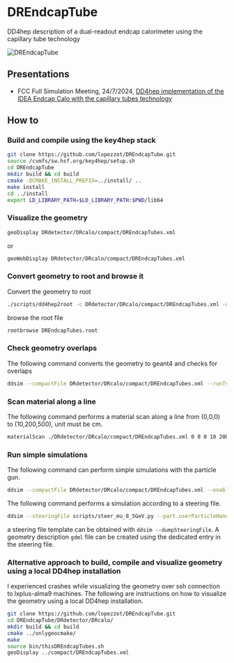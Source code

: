 # DREndcapTube
DD4hep description of a dual-readout endcap calorimeter using the capillary tube technology

![DREndcapTube](https://github.com/user-attachments/assets/f1acdfd0-afd3-4279-b557-055692a43477)

## Presentations
- FCC Full Simulation Meeting, 24/7/2024, [DD4hep implementation of the IDEA Endcap Calo with the capillary tubes technology](https://indico.cern.ch/event/1439207/contributions/6056623/attachments/2903299/5092292/lopezzot_fccsim_2472024.pdf)

## How to
### Build and compile using the key4hep stack
```sh
git clone https://github.com/lopezzot/DREndcapTube.git
source /cvmfs/sw.hsf.org/key4hep/setup.sh
cd DREndcapTube
mkdir build && cd build
cmake -DCMAKE_INSTALL_PREFIX=../install/ ..
make install
cd ../install
export LD_LIBRARY_PATH=$LD_LIBRARY_PATH:$PWD/lib64
```

### Visualize the geometry
```sh
geoDisplay DRdetector/DRcalo/compact/DREndcapTubes.xml
```
or
```sh
geoWebDisplay DRdetector/DRcalo/compact/DREndcapTubes.xml
```

### Convert geometry to root and browse it
Convert the geometry to root
```sh
./scripts/dd4hep2root -c DRdetector/DRcalo/compact/DREndcapTubes.xml -o DREndcapTubes.root
```
browse the root file
```sh
rootbrowse DREndcapTubes.root
```

### Check geometry overlaps
The following command converts the geometry to geant4 and checks for overlaps
```sh
ddsim --compactFile DRdetector/DRcalo/compact/DREndcapTubes.xml --runType run --macroFile scripts/overlap.mac --part.userParticleHandler=''
```

### Scan material along a line
The following command performs a material scan along a line from (0,0,0) to (10,200,500), unit must be cm.
```sh
materialScan ./DRdetector/DRcalo/compact/DREndcapTubes.xml 0 0 0 10 200 500
```

### Run simple simulations
The following command can perform simple simulations with the particle gun.
```sh
ddsim --compactFile DRdetector/DRcalo/compact/DREndcapTubes.xml --enableGun --gun.particle geantino --gun.energy 1000*MeV --gun.direction "0 0 -1" --gun.position "0 200*cm 0" --outputFile out_edm4hep.root -N 100 --part.userParticleHandler=""
```
The following command performs a simulation according to a steering file.
```sh
ddsim --steeringFile scripts/steer_mu_0_5GeV.py --part.userParticleHandler=''
```
a steering file template can be obtained with `ddsim --dumpSteeringFile`.
A geometry description `gdml` file can be created using the dedicated entry in the steering file. 

### Alternative approach to build, compile and visualize geometry using a local DD4hep installation
I experienced crashes while visualizing the geometry over ssh connection to lxplus-alma9 machines.
The following are instructions on how to visualize the geometry using a local DD4hep installation.
```sh
git clone https://github.com/lopezzot/DREndcapTube.git
cd DREndcapTube/DRdetector/DRcalo/
mkdir build && cd build
cmake ../onlygeocmake/
make
source bin/thisDREndcapTubes.sh
geoDisplay ../compact/DREndcapTubes.xml
```
